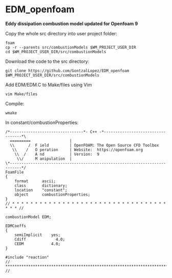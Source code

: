 # EDM_openfoam
**Eddy dissipation combustion model updated for Openfoam 9**

Copy the whole src directory into user project folder:
```
foam
cp -r --parents src/combustionModels $WM_PROJECT_USER_DIR
cd $WM_PROJECT_USER_DIR/src/combustionModels
```
Download the code to the src directory:
```
git clone https://github.com/GontzalLopez/EDM_openfoam $WM_PROJECT_USER_DIR/src/combustionModels
```
Add EDM/EDM.C to Make/files using Vim
```
vim Make/files
```
Compile:
```
wmake
```
In constant/combustionProperties:
```
/*--------------------------------*- C++ -*----------------------------------*\
  =========                 |
  \\      /  F ield         | OpenFOAM: The Open Source CFD Toolbox
   \\    /   O peration     | Website:  https://openfoam.org
    \\  /    A nd           | Version:  9
     \\/     M anipulation  |
\*---------------------------------------------------------------------------*/
FoamFile
{
    format      ascii;
    class       dictionary;
    location    "constant";
    object      combustionProperties;
}
// * * * * * * * * * * * * * * * * * * * * * * * * * * * * * * * * * * * * * //

combustionModel EDM;

EDMCoeffs
{
    semiImplicit    yes;
    Cdiff	          4.0;
    CEDM            4.0;
}

#include "reaction"
// ************************************************************************* //
```
